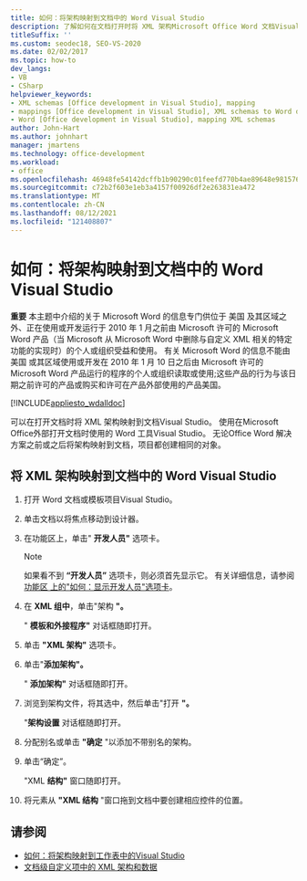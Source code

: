 ```yaml
---
title: 如何：将架构映射到文档中的 Word Visual Studio
description: 了解如何在文档打开时将 XML 架构Microsoft Office Word 文档Visual Studio。
titleSuffix: ''
ms.custom: seodec18, SEO-VS-2020
ms.date: 02/02/2017
ms.topic: how-to
dev_langs:
- VB
- CSharp
helpviewer_keywords:
- XML schemas [Office development in Visual Studio], mapping
- mappings [Office development in Visual Studio], XML schemas to Word documents
- Word [Office development in Visual Studio], mapping XML schemas
author: John-Hart
ms.author: johnhart
manager: jmartens
ms.technology: office-development
ms.workload:
- office
ms.openlocfilehash: 46948fe54142dcffb1b90290c01feefd770b4ae89648e98157694ccf18c3760a
ms.sourcegitcommit: c72b2f603e1eb3a4157f00926df2e263831ea472
ms.translationtype: MT
ms.contentlocale: zh-CN
ms.lasthandoff: 08/12/2021
ms.locfileid: "121408807"
---
```

# <a name="how-to-map-schemas-to-word-documents-inside-visual-studio"></a>如何：将架构映射到文档中的 Word Visual Studio
  **重要** 本主题中介绍的关于 Microsoft Word 的信息专门供位于 美国 及其区域之外、正在使用或开发运行于 2010 年 1 月之前由 Microsoft 许可的 Microsoft Word 产品（当 Microsoft 从 Microsoft Word 中删除与自定义 XML 相关的特定功能的实现时）的个人或组织受益和使用。 有关 Microsoft Word 的信息不能由 美国 或其区域使用或开发在 2010 年 1 月 10 日之后由 Microsoft 许可的 Microsoft Word 产品运行的程序的个人或组织读取或使用;这些产品的行为与该日期之前许可的产品或购买和许可在产品外部使用的产品美国。

 [!INCLUDE[appliesto_wdalldoc](../vsto/includes/appliesto-wdalldoc-md.md)]

 可以在打开文档时将 XML 架构映射到文档Visual Studio。 使用在Microsoft Office外部打开文档时使用的 Word 工具Visual Studio。 无论Office Word 解决方案之前或之后将架构映射到文档，项目都创建相同的对象。

## <a name="to-map-an-xml-schema-to-a-word-document-in-visual-studio"></a>将 XML 架构映射到文档中的 Word Visual Studio

1. 打开 Word 文档或模板项目Visual Studio。

2. 单击文档以将焦点移动到设计器。

3. 在功能区上，单击" **开发人员"** 选项卡。

    > [!NOTE]
    > 如果看不到 **“开发人员”** 选项卡，则必须首先显示它。 有关详细信息，请参阅 [功能区 上的"如何：显示开发人员"选项卡](../vsto/how-to-show-the-developer-tab-on-the-ribbon.md)。

4. 在 **XML 组中**，单击"架构 **"。**

     " **模板和外接程序"** 对话框随即打开。

5. 单击 **"XML 架构"** 选项卡。

6. 单击"**添加架构"。**

     " **添加架构"** 对话框随即打开。

7. 浏览到架构文件，将其选中，然后单击"打开 **"。**

     "**架构设置** 对话框随即打开。

8. 分配别名或单击 **"确定** "以添加不带别名的架构。

9. 单击“确定”。

     "XML **结构"** 窗口随即打开。

10. 将元素从 **"XML 结构** "窗口拖到文档中要创建相应控件的位置。

## <a name="see-also"></a>请参阅
- [如何：将架构映射到工作表中的Visual Studio](../vsto/how-to-map-schemas-to-worksheets-inside-visual-studio.md)
- [文档级自定义项中的 XML 架构和数据](../vsto/xml-schemas-and-data-in-document-level-customizations.md)
